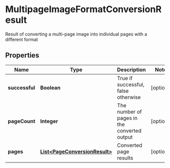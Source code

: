 

# MultipageImageFormatConversionResult

Result of converting a multi-page image into individual pages with a different format

## Properties

| Name | Type | Description | Notes |
|------------ | ------------- | ------------- | -------------|
|**successful** | **Boolean** | True if successful, false otherwise |  [optional] |
|**pageCount** | **Integer** | The number of pages in the converted output |  [optional] |
|**pages** | [**List&lt;PageConversionResult&gt;**](PageConversionResult.md) | Converted page results |  [optional] |



